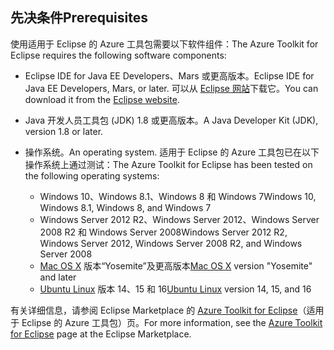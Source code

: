 ## <a name="prerequisites"></a><span data-ttu-id="1de99-101">先决条件</span><span class="sxs-lookup"><span data-stu-id="1de99-101">Prerequisites</span></span>
<span data-ttu-id="1de99-102">使用适用于 Eclipse 的 Azure 工具包需要以下软件组件：</span><span class="sxs-lookup"><span data-stu-id="1de99-102">The Azure Toolkit for Eclipse requires the following software components:</span></span>

* <span data-ttu-id="1de99-103">Eclipse IDE for Java EE Developers、Mars 或更高版本。</span><span class="sxs-lookup"><span data-stu-id="1de99-103">Eclipse IDE for Java EE Developers, Mars, or later.</span></span> <span data-ttu-id="1de99-104">可以从 [Eclipse 网站](http://www.eclipse.org/downloads/)下载它。</span><span class="sxs-lookup"><span data-stu-id="1de99-104">You can download it from the [Eclipse website](http://www.eclipse.org/downloads/).</span></span>

* <span data-ttu-id="1de99-105">Java 开发人员工具包 (JDK) 1.8 或更高版本。</span><span class="sxs-lookup"><span data-stu-id="1de99-105">A Java Developer Kit (JDK), version 1.8 or later.</span></span>

* <span data-ttu-id="1de99-106">操作系统。</span><span class="sxs-lookup"><span data-stu-id="1de99-106">An operating system.</span></span> <span data-ttu-id="1de99-107">适用于 Eclipse 的 Azure 工具包已在以下操作系统上通过测试：</span><span class="sxs-lookup"><span data-stu-id="1de99-107">The Azure Toolkit for Eclipse has been tested on the following operating systems:</span></span>
  
  * <span data-ttu-id="1de99-108">Windows 10、Windows 8.1、Windows 8 和 Windows 7</span><span class="sxs-lookup"><span data-stu-id="1de99-108">Windows 10, Windows 8.1, Windows 8, and Windows 7</span></span>
  * <span data-ttu-id="1de99-109">Windows Server 2012 R2、Windows Server 2012、Windows Server 2008 R2 和 Windows Server 2008</span><span class="sxs-lookup"><span data-stu-id="1de99-109">Windows Server 2012 R2, Windows Server 2012, Windows Server 2008 R2, and Windows Server 2008</span></span>
  * <span data-ttu-id="1de99-110">[Mac OS X](http://www.apple.com/osx) 版本“Yosemite”及更高版本</span><span class="sxs-lookup"><span data-stu-id="1de99-110">[Mac OS X](http://www.apple.com/osx) version "Yosemite" and later</span></span>
  * <span data-ttu-id="1de99-111">[Ubuntu Linux](http://www.ubuntu.com) 版本 14、15 和 16</span><span class="sxs-lookup"><span data-stu-id="1de99-111">[Ubuntu Linux](http://www.ubuntu.com) version 14, 15, and 16</span></span>

<span data-ttu-id="1de99-112">有关详细信息，请参阅 Eclipse Marketplace 的 [Azure Toolkit for Eclipse](http://marketplace.eclipse.org/content/azure-toolkit-eclipse)（适用于 Eclipse 的 Azure 工具包）页。</span><span class="sxs-lookup"><span data-stu-id="1de99-112">For more information, see the [Azure Toolkit for Eclipse](http://marketplace.eclipse.org/content/azure-toolkit-eclipse) page at the Eclipse Marketplace.</span></span>

<!--
> [!IMPORTANT]
> If you are using the Azure Toolkit for Eclipse on Windows, the toolkit requires installing the Azure SDK 2.9.6 or later in order to use the Azure emulator. You have two options for installing the Azure SDK:
> 
> * You can download and install the Azure SDK by using the [Web Platform Installer (WebPI)](http://go.microsoft.com/fwlink/?LinkID=252838).
> * If you do not have the Azure SDK installed when you create your first Azure deployment project, you will be prompted to automatically download install the requisite version of the Azure SDK.
> 
> Note that the Azure SDK is required on Windows only.
> 
> 
-->
